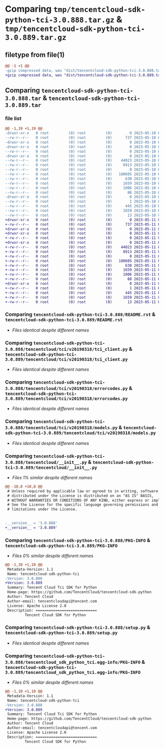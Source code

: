 # Comparing `tmp/tencentcloud-sdk-python-tci-3.0.888.tar.gz` & `tmp/tencentcloud-sdk-python-tci-3.0.889.tar.gz`

## filetype from file(1)

```diff
@@ -1 +1 @@
-gzip compressed data, was "dist/tencentcloud-sdk-python-tci-3.0.888.tar", last modified: Wed May 10 02:49:25 2023, max compression
+gzip compressed data, was "dist/tencentcloud-sdk-python-tci-3.0.889.tar", last modified: Thu May 11 03:15:31 2023, max compression
```

## Comparing `tencentcloud-sdk-python-tci-3.0.888.tar` & `tencentcloud-sdk-python-tci-3.0.889.tar`

### file list

```diff
@@ -1,19 +1,19 @@
-drwxr-xr-x   0 root         (0) root         (0)        0 2023-05-10 02:49:25.000000 tencentcloud-sdk-python-tci-3.0.888/
--rw-r--r--   0 root         (0) root         (0)      737 2023-05-10 02:49:25.000000 tencentcloud-sdk-python-tci-3.0.888/README.rst
-drwxr-xr-x   0 root         (0) root         (0)        0 2023-05-10 02:49:25.000000 tencentcloud-sdk-python-tci-3.0.888/tencentcloud/
-drwxr-xr-x   0 root         (0) root         (0)        0 2023-05-10 02:49:25.000000 tencentcloud-sdk-python-tci-3.0.888/tencentcloud/tci/
--rw-r--r--   0 root         (0) root         (0)        0 2023-05-10 02:49:25.000000 tencentcloud-sdk-python-tci-3.0.888/tencentcloud/tci/__init__.py
-drwxr-xr-x   0 root         (0) root         (0)        0 2023-05-10 02:49:25.000000 tencentcloud-sdk-python-tci-3.0.888/tencentcloud/tci/v20190318/
--rw-r--r--   0 root         (0) root         (0)    44023 2023-05-10 02:49:25.000000 tencentcloud-sdk-python-tci-3.0.888/tencentcloud/tci/v20190318/tci_client.py
--rw-r--r--   0 root         (0) root         (0)     8913 2023-05-10 02:49:25.000000 tencentcloud-sdk-python-tci-3.0.888/tencentcloud/tci/v20190318/errorcodes.py
--rw-r--r--   0 root         (0) root         (0)        0 2023-05-10 02:49:25.000000 tencentcloud-sdk-python-tci-3.0.888/tencentcloud/tci/v20190318/__init__.py
--rw-r--r--   0 root         (0) root         (0)   180605 2023-05-10 02:49:25.000000 tencentcloud-sdk-python-tci-3.0.888/tencentcloud/tci/v20190318/models.py
--rw-r--r--   0 root         (0) root         (0)      630 2023-05-10 02:49:25.000000 tencentcloud-sdk-python-tci-3.0.888/tencentcloud/__init__.py
--rw-r--r--   0 root         (0) root         (0)     1659 2023-05-10 02:49:25.000000 tencentcloud-sdk-python-tci-3.0.888/PKG-INFO
--rw-r--r--   0 root         (0) root         (0)     1006 2023-05-10 02:49:25.000000 tencentcloud-sdk-python-tci-3.0.888/setup.py
--rw-r--r--   0 root         (0) root         (0)       88 2023-05-10 02:49:25.000000 tencentcloud-sdk-python-tci-3.0.888/setup.cfg
-drwxr-xr-x   0 root         (0) root         (0)        0 2023-05-10 02:49:25.000000 tencentcloud-sdk-python-tci-3.0.888/tencentcloud_sdk_python_tci.egg-info/
--rw-r--r--   0 root         (0) root         (0)        1 2023-05-10 02:49:25.000000 tencentcloud-sdk-python-tci-3.0.888/tencentcloud_sdk_python_tci.egg-info/dependency_links.txt
--rw-r--r--   0 root         (0) root         (0)      445 2023-05-10 02:49:25.000000 tencentcloud-sdk-python-tci-3.0.888/tencentcloud_sdk_python_tci.egg-info/SOURCES.txt
--rw-r--r--   0 root         (0) root         (0)     1659 2023-05-10 02:49:25.000000 tencentcloud-sdk-python-tci-3.0.888/tencentcloud_sdk_python_tci.egg-info/PKG-INFO
--rw-r--r--   0 root         (0) root         (0)       13 2023-05-10 02:49:25.000000 tencentcloud-sdk-python-tci-3.0.888/tencentcloud_sdk_python_tci.egg-info/top_level.txt
+drwxr-xr-x   0 root         (0) root         (0)        0 2023-05-11 03:15:31.000000 tencentcloud-sdk-python-tci-3.0.889/
+-rw-r--r--   0 root         (0) root         (0)      737 2023-05-11 03:15:31.000000 tencentcloud-sdk-python-tci-3.0.889/README.rst
+drwxr-xr-x   0 root         (0) root         (0)        0 2023-05-11 03:15:31.000000 tencentcloud-sdk-python-tci-3.0.889/tencentcloud/
+drwxr-xr-x   0 root         (0) root         (0)        0 2023-05-11 03:15:31.000000 tencentcloud-sdk-python-tci-3.0.889/tencentcloud/tci/
+-rw-r--r--   0 root         (0) root         (0)        0 2023-05-11 03:15:31.000000 tencentcloud-sdk-python-tci-3.0.889/tencentcloud/tci/__init__.py
+drwxr-xr-x   0 root         (0) root         (0)        0 2023-05-11 03:15:31.000000 tencentcloud-sdk-python-tci-3.0.889/tencentcloud/tci/v20190318/
+-rw-r--r--   0 root         (0) root         (0)    44023 2023-05-11 03:15:31.000000 tencentcloud-sdk-python-tci-3.0.889/tencentcloud/tci/v20190318/tci_client.py
+-rw-r--r--   0 root         (0) root         (0)     8913 2023-05-11 03:15:31.000000 tencentcloud-sdk-python-tci-3.0.889/tencentcloud/tci/v20190318/errorcodes.py
+-rw-r--r--   0 root         (0) root         (0)        0 2023-05-11 03:15:31.000000 tencentcloud-sdk-python-tci-3.0.889/tencentcloud/tci/v20190318/__init__.py
+-rw-r--r--   0 root         (0) root         (0)   180605 2023-05-11 03:15:31.000000 tencentcloud-sdk-python-tci-3.0.889/tencentcloud/tci/v20190318/models.py
+-rw-r--r--   0 root         (0) root         (0)      630 2023-05-11 03:15:31.000000 tencentcloud-sdk-python-tci-3.0.889/tencentcloud/__init__.py
+-rw-r--r--   0 root         (0) root         (0)     1659 2023-05-11 03:15:31.000000 tencentcloud-sdk-python-tci-3.0.889/PKG-INFO
+-rw-r--r--   0 root         (0) root         (0)     1006 2023-05-11 03:15:31.000000 tencentcloud-sdk-python-tci-3.0.889/setup.py
+-rw-r--r--   0 root         (0) root         (0)       88 2023-05-11 03:15:31.000000 tencentcloud-sdk-python-tci-3.0.889/setup.cfg
+drwxr-xr-x   0 root         (0) root         (0)        0 2023-05-11 03:15:31.000000 tencentcloud-sdk-python-tci-3.0.889/tencentcloud_sdk_python_tci.egg-info/
+-rw-r--r--   0 root         (0) root         (0)        1 2023-05-11 03:15:31.000000 tencentcloud-sdk-python-tci-3.0.889/tencentcloud_sdk_python_tci.egg-info/dependency_links.txt
+-rw-r--r--   0 root         (0) root         (0)      445 2023-05-11 03:15:31.000000 tencentcloud-sdk-python-tci-3.0.889/tencentcloud_sdk_python_tci.egg-info/SOURCES.txt
+-rw-r--r--   0 root         (0) root         (0)     1659 2023-05-11 03:15:31.000000 tencentcloud-sdk-python-tci-3.0.889/tencentcloud_sdk_python_tci.egg-info/PKG-INFO
+-rw-r--r--   0 root         (0) root         (0)       13 2023-05-11 03:15:31.000000 tencentcloud-sdk-python-tci-3.0.889/tencentcloud_sdk_python_tci.egg-info/top_level.txt
```

### Comparing `tencentcloud-sdk-python-tci-3.0.888/README.rst` & `tencentcloud-sdk-python-tci-3.0.889/README.rst`

 * *Files identical despite different names*

### Comparing `tencentcloud-sdk-python-tci-3.0.888/tencentcloud/tci/v20190318/tci_client.py` & `tencentcloud-sdk-python-tci-3.0.889/tencentcloud/tci/v20190318/tci_client.py`

 * *Files identical despite different names*

### Comparing `tencentcloud-sdk-python-tci-3.0.888/tencentcloud/tci/v20190318/errorcodes.py` & `tencentcloud-sdk-python-tci-3.0.889/tencentcloud/tci/v20190318/errorcodes.py`

 * *Files identical despite different names*

### Comparing `tencentcloud-sdk-python-tci-3.0.888/tencentcloud/tci/v20190318/models.py` & `tencentcloud-sdk-python-tci-3.0.889/tencentcloud/tci/v20190318/models.py`

 * *Files identical despite different names*

### Comparing `tencentcloud-sdk-python-tci-3.0.888/tencentcloud/__init__.py` & `tencentcloud-sdk-python-tci-3.0.889/tencentcloud/__init__.py`

 * *Files 1% similar despite different names*

```diff
@@ -10,8 +10,8 @@
 # Unless required by applicable law or agreed to in writing, software
 # distributed under the License is distributed on an "AS IS" BASIS,
 # WITHOUT WARRANTIES OR CONDITIONS OF ANY KIND, either express or implied.
 # See the License for the specific language governing permissions and
 # limitations under the License.
 
 
-__version__ = '3.0.888'
+__version__ = '3.0.889'
```

### Comparing `tencentcloud-sdk-python-tci-3.0.888/PKG-INFO` & `tencentcloud-sdk-python-tci-3.0.889/PKG-INFO`

 * *Files 0% similar despite different names*

```diff
@@ -1,10 +1,10 @@
 Metadata-Version: 1.1
 Name: tencentcloud-sdk-python-tci
-Version: 3.0.888
+Version: 3.0.889
 Summary: Tencent Cloud Tci SDK for Python
 Home-page: https://github.com/TencentCloud/tencentcloud-sdk-python
 Author: Tencent Cloud
 Author-email: tencentcloudapi@tencent.com
 License: Apache License 2.0
 Description: ============================
         Tencent Cloud SDK for Python
```

### Comparing `tencentcloud-sdk-python-tci-3.0.888/setup.py` & `tencentcloud-sdk-python-tci-3.0.889/setup.py`

 * *Files identical despite different names*

### Comparing `tencentcloud-sdk-python-tci-3.0.888/tencentcloud_sdk_python_tci.egg-info/PKG-INFO` & `tencentcloud-sdk-python-tci-3.0.889/tencentcloud_sdk_python_tci.egg-info/PKG-INFO`

 * *Files 0% similar despite different names*

```diff
@@ -1,10 +1,10 @@
 Metadata-Version: 1.1
 Name: tencentcloud-sdk-python-tci
-Version: 3.0.888
+Version: 3.0.889
 Summary: Tencent Cloud Tci SDK for Python
 Home-page: https://github.com/TencentCloud/tencentcloud-sdk-python
 Author: Tencent Cloud
 Author-email: tencentcloudapi@tencent.com
 License: Apache License 2.0
 Description: ============================
         Tencent Cloud SDK for Python
```

